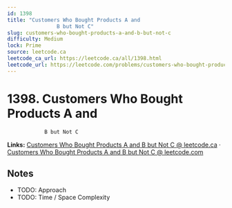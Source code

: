 ```yaml
--- 
id: 1398
title: "Customers Who Bought Products A and
                B but Not C"
slug: customers-who-bought-products-a-and-b-but-not-c
difficulty: Medium
lock: Prime
source: leetcode.ca
leetcode_ca_url: https://leetcode.ca/all/1398.html
leetcode_url: https://leetcode.com/problems/customers-who-bought-products-a-and-b-but-not-c/
---
```


# 1398. Customers Who Bought Products A and
                B but Not C

**Links:** [Customers Who Bought Products A and
                B but Not C @ leetcode.ca](https://leetcode.ca/all/1398.html) · [Customers Who Bought Products A and
                B but Not C @ leetcode.com](https://leetcode.com/problems/customers-who-bought-products-a-and-b-but-not-c/)

## Notes
- TODO: Approach
- TODO: Time / Space Complexity
